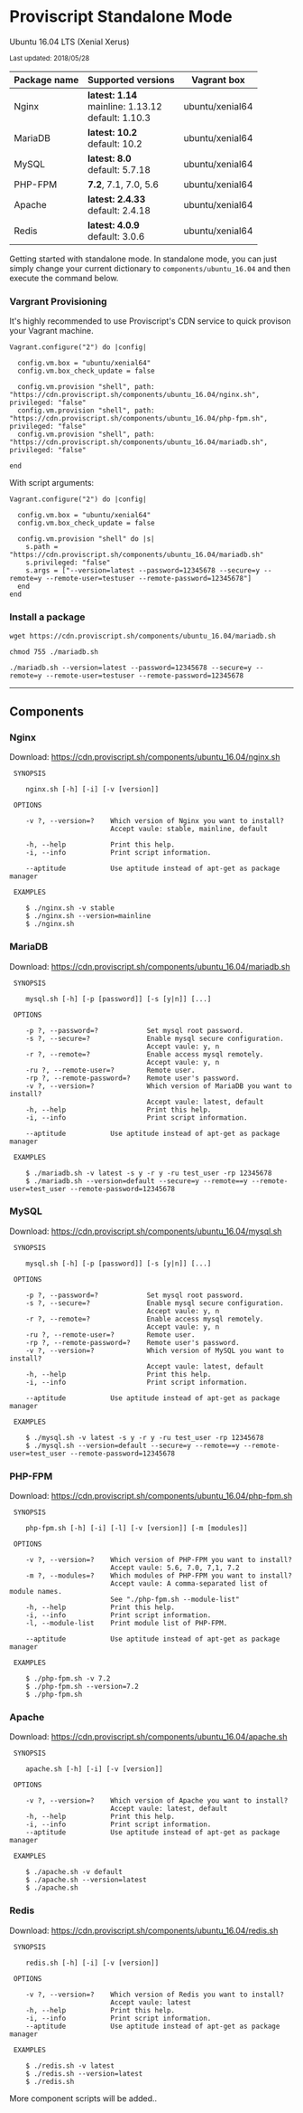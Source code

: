 # Proviscript Standalone Mode

Ubuntu 16.04 LTS (Xenial Xerus)

<small>Last updated: 2018/05/28</small>



| Package name  | Supported versions | Vagrant box |
|---|---|---|
|  Nginx | **latest: 1.14**<br />mainline: 1.13.12<br />default: 1.10.3 | ubuntu/xenial64 | 
|  MariaDB |  **latest: 10.2**<br />default: 10.2 | ubuntu/xenial64 |
|  MySQL |  **latest: 8.0**<br />default: 5.7.18 | ubuntu/xenial64 |
|  PHP-FPM |  **7.2**, 7.1, 7.0, 5.6 | ubuntu/xenial64 |
|  Apache |  **latest: 2.4.33**<br />default: 2.4.18 | ubuntu/xenial64 |
|  Redis |  **latest: 4.0.9**<br />default: 3.0.6 | ubuntu/xenial64 |

Getting started with standalone mode. In standalone mode, you can just simply change your current dictionary to `components/ubuntu_16.04` and then execute the command below.

### Vargrant Provisioning

It's highly recommended to use Proviscript's CDN service to quick provison your Vagrant machine.

```shell
Vagrant.configure("2") do |config|
  
  config.vm.box = "ubuntu/xenial64"
  config.vm.box_check_update = false

  config.vm.provision "shell", path: "https://cdn.proviscript.sh/components/ubuntu_16.04/nginx.sh", privileged: "false"
  config.vm.provision "shell", path: "https://cdn.proviscript.sh/components/ubuntu_16.04/php-fpm.sh", privileged: "false"
  config.vm.provision "shell", path: "https://cdn.proviscript.sh/components/ubuntu_16.04/mariadb.sh", privileged: "false"
  
end
```

With script arguments:

```shell
Vagrant.configure("2") do |config|
  
  config.vm.box = "ubuntu/xenial64"
  config.vm.box_check_update = false

  config.vm.provision "shell" do |s|
    s.path = "https://cdn.proviscript.sh/components/ubuntu_16.04/mariadb.sh"
    s.privileged: "false"
    s.args = ["--version=latest --password=12345678 --secure=y --remote=y --remote-user=testuser --remote-password=12345678"]
  end
end
```

### Install a package

```shell
wget https://cdn.proviscript.sh/components/ubuntu_16.04/mariadb.sh
```
```shell
chmod 755 ./mariadb.sh
```
```shell
./mariadb.sh --version=latest --password=12345678 --secure=y --remote=y --remote-user=testuser --remote-password=12345678
```

---

## Components

### Nginx

Download:
https://cdn.proviscript.sh/components/ubuntu_16.04/nginx.sh

```
 SYNOPSIS

    nginx.sh [-h] [-i] [-v [version]]

 OPTIONS

    -v ?, --version=?    Which version of Nginx you want to install?
                         Accept vaule: stable, mainline, default
                         
    -h, --help           Print this help.
    -i, --info           Print script information.

    --aptitude           Use aptitude instead of apt-get as package manager

 EXAMPLES

    $ ./nginx.sh -v stable
    $ ./nginx.sh --version=mainline
    $ ./nginx.sh
```

### MariaDB

Download:
https://cdn.proviscript.sh/components/ubuntu_16.04/mariadb.sh


```
 SYNOPSIS

    mysql.sh [-h] [-p [password]] [-s [y|n]] [...]

 OPTIONS

    -p ?, --password=?            Set mysql root password.
    -s ?, --secure=?              Enable mysql secure configuration.
                                  Accept vaule: y, n
    -r ?, --remote=?              Enable access mysql remotely.
                                  Accept vaule: y, n
    -ru ?, --remote-user=?        Remote user.
    -rp ?, --remote-password=?    Remote user's password.
    -v ?, --version=?             Which version of MariaDB you want to install?
                                  Accept vaule: latest, default
    -h, --help                    Print this help.
    -i, --info                    Print script information.

    --aptitude           Use aptitude instead of apt-get as package manager

 EXAMPLES

    $ ./mariadb.sh -v latest -s y -r y -ru test_user -rp 12345678
    $ ./mariadb.sh --version=default --secure=y --remote==y --remote-user=test_user --remote-password=12345678

```

### MySQL

Download:
https://cdn.proviscript.sh/components/ubuntu_16.04/mysql.sh


```
 SYNOPSIS

    mysql.sh [-h] [-p [password]] [-s [y|n]] [...]

 OPTIONS

    -p ?, --password=?            Set mysql root password.
    -s ?, --secure=?              Enable mysql secure configuration.
                                  Accept vaule: y, n
    -r ?, --remote=?              Enable access mysql remotely.
                                  Accept vaule: y, n
    -ru ?, --remote-user=?        Remote user.
    -rp ?, --remote-password=?    Remote user's password.
    -v ?, --version=?             Which version of MySQL you want to install?
                                  Accept vaule: latest, default
    -h, --help                    Print this help.
    -i, --info                    Print script information.

    --aptitude           Use aptitude instead of apt-get as package manager

 EXAMPLES

    $ ./mysql.sh -v latest -s y -r y -ru test_user -rp 12345678
    $ ./mysql.sh --version=default --secure=y --remote==y --remote-user=test_user --remote-password=12345678

```

### PHP-FPM

Download:
https://cdn.proviscript.sh/components/ubuntu_16.04/php-fpm.sh

```
 SYNOPSIS

    php-fpm.sh [-h] [-i] [-l] [-v [version]] [-m [modules]]

 OPTIONS

    -v ?, --version=?    Which version of PHP-FPM you want to install?
                         Accept vaule: 5.6, 7.0, 7,1, 7.2
    -m ?, --modules=?    Which modules of PHP-FPM you want to install?
                         Accept vaule: A comma-separated list of module names.
                         See "./php-fpm.sh --module-list"
    -h, --help           Print this help.
    -i, --info           Print script information.
    -l, --module-list    Print module list of PHP-FPM.

    --aptitude           Use aptitude instead of apt-get as package manager

 EXAMPLES

    $ ./php-fpm.sh -v 7.2
    $ ./php-fpm.sh --version=7.2
    $ ./php-fpm.sh
```

### Apache

Download:
https://cdn.proviscript.sh/components/ubuntu_16.04/apache.sh

```
 SYNOPSIS

    apache.sh [-h] [-i] [-v [version]]

 OPTIONS

    -v ?, --version=?    Which version of Apache you want to install?
                         Accept vaule: latest, default
    -h, --help           Print this help.
    -i, --info           Print script information.
    --aptitude           Use aptitude instead of apt-get as package manager

 EXAMPLES

    $ ./apache.sh -v default
    $ ./apache.sh --version=latest
    $ ./apache.sh

```

### Redis

Download:
https://cdn.proviscript.sh/components/ubuntu_16.04/redis.sh

```
 SYNOPSIS

    redis.sh [-h] [-i] [-v [version]]

 OPTIONS

    -v ?, --version=?    Which version of Redis you want to install?
                         Accept vaule: latest
    -h, --help           Print this help.
    -i, --info           Print script information.
    --aptitude           Use aptitude instead of apt-get as package manager

 EXAMPLES

    $ ./redis.sh -v latest
    $ ./redis.sh --version=latest
    $ ./redis.sh

```

More component scripts will be added..
